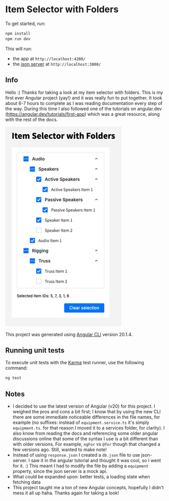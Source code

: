 # Item Selector with Folders

To get started, run:

```bash
npm install
npm run dev
```

This will run:

- the app at `http://localhost:4200/`
- the [json server](https://www.npmjs.com/package/json-server) at `http://localhost:3000/`

## Info

Hello :) Thanks for taking a look at my item selector with folders. This is my first ever Angular project (yay!) and it was really fun to put together. It took about 6-7 hours to complete as I was reading documentation every step of the way. During this time I also followed one of the tutorials on angular.dev (https://angular.dev/tutorials/first-app) which was a great resource, along with the rest of the docs.

![screencap of the item selector](image.png)

This project was generated using [Angular CLI](https://github.com/angular/angular-cli) version 20.1.4.

## Running unit tests

To execute unit tests with the [Karma](https://karma-runner.github.io) test runner, use the following command:

```bash
ng test
```

## Notes

- I decided to use the latest version of Angular (v20) for this project. I weighed the pros and cons a bit first; I know that by using the new CLI there are some immediate noticeable differences in the file names, for example (no suffixes: instead of `equipment.service.ts` it's simply `equipment.ts`. for that reason I moved it to a services folder, for clarity). I also know from reading the docs and referencing some older angular discussions online that some of the syntax I use is a bit different than with older versions. For example, `ngFor` vs `@for` though that changed a few versions ago. Still, wanted to make note!
- Instead of using `response.json` I created a `db.json` file to use json-server. I saw it in the angular tutorial and thought it was cool, so I went for it. :) This meant I had to modify the file by adding a `equipment` property, since the json server is a mock api.
- What could be expanded upon: better tests, a loading state when fetching data
- This project taught me a ton of new Angular concepts, hopefully I didn't mess it all up haha. Thanks again for taking a look!
